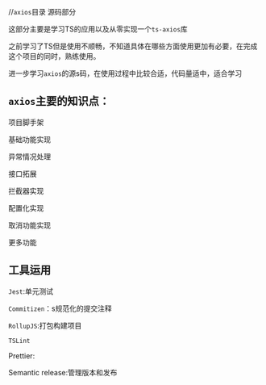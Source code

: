 //`axios`目录 源码部分

这部分主要是学习TS的应用以及从零实现一个`ts-axios`库

之前学习了TS但是使用不顺畅，不知道具体在哪些方面使用更加有必要，在完成这个项目的同时，熟练使用。

进一步学习`axios`的源s码，在使用过程中比较合适，代码量适中，适合学习

## `axios`主要的知识点：

项目脚手架

基础功能实现

异常情况处理

接口拓展

拦截器实现

配置化实现

取消功能实现

更多功能

## 工具运用

`Jest`:单元测试

`Commitizen`：s规范化的提交注释

`RollupJS`:打包构建项目

`TSLint`

Prettier:

Semantic release:管理版本和发布

